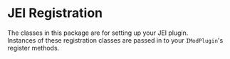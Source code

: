 # JEI Registration

The classes in this package are for setting up your JEI plugin.  
Instances of these registration classes are passed in to your `IModPlugin`'s register methods.